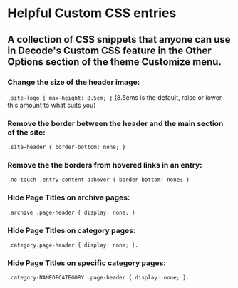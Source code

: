 # Helpful Custom CSS entries
## A collection of CSS snippets that anyone can use in Decode's Custom CSS feature in the Other Options section of the theme Customize menu.

### Change the size of the header image:
`.site-logo { max-height: 8.5em; }` (8.5ems is the default, raise or lower this amount to what suits you)

### Remove the border between the header and the main section of the site:
`.site-header { border-bottom: none; }`

### Remove the the borders from hovered links in an entry:
`.no-touch .entry-content a:hover { border-bottom: none; }`

### Hide Page Titles on archive pages:
`.archive .page-header { display: none; }`

### Hide Page Titles on category pages:
`.category.page-header { display: none; }.`

### Hide Page Titles on specific category pages:
`.category-NAMEOFCATEGORY .page-header { display: none; }.`

